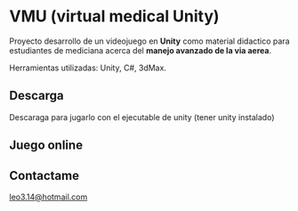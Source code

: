 # VMU (virtual medical Unity)

Proyecto desarrollo de un videojuego en **Unity** como material didactico para estudiantes de mediciana acerca del **manejo avanzado de la via aerea**.

Herramientas utilizadas: Unity, C#, 3dMax.

## Descarga
Descaraga para jugarlo con el ejecutable de unity (tener unity instalado)

## Juego online

## Contactame
leo3.14@hotmail.com 
